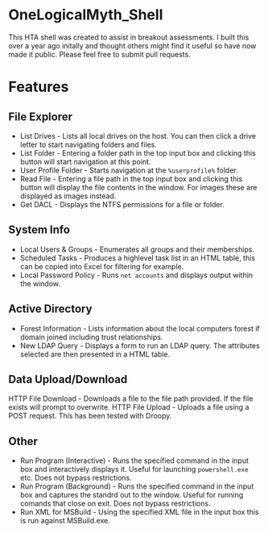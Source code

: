 # OneLogicalMyth_Shell

This HTA shell was created to assist in breakout assessments. I built this over a year ago initally and thought others might find it useful so have now made it public. Please feel free to submit pull requests.

# Features
## File Explorer
* List Drives - Lists all local drives on the host. You can then click a drive letter to start navigating folders and files.
* List Folder - Entering a folder path in the top input box and clicking this button will start navigation at this point.
* User Profile Folder - Starts navigation at the `%userprofile%` folder.
* Read File - Entering a file path in the top input box and clicking this button will display the file contents in the window. For images these are displayed as images instead.
* Get DACL - Displays the NTFS permissions for a file or folder.
## System Info
* Local Users & Groups - Enumerates all groups and their memberships.
* Scheduled Tasks - Produces a highlevel task list in an HTML table, this can be copied into Excel for filtering for example.
* Local Password Policy - Runs `net accounts` and displays output within the window.
## Active Directory
* Forest Information - Lists information about the local computers forest if domain joined including trust relationships.
* New LDAP Query - Displays a form to run an LDAP query. The attributes selected are then presented in a HTML table.
## Data Upload/Download
HTTP File Download - Downloads a file to the file path provided. If the file exists will prompt to overwrite.
HTTP File Upload - Uploads a file using a POST request. This has been tested with Droopy.
## Other
* Run Program (Interactive) - Runs the specified command in the input box and interactively displays it. Useful for launching `powershell.exe` etc. Does not bypass restrictions.
* Run Program (Background) - Runs the specified command in the input box and captures the standrd out to the window. Useful for running comands that close on exit. Does not bypass restrictions.
* Run XML for MSBuild - Using the specified XML file in the input box this is run against MSBuild.exe.
